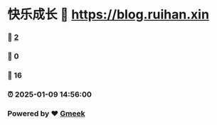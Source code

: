 # 快乐成长 :link: https://blog.ruihan.xin 
### :page_facing_up: [2](https://blog.ruihan.xin/tag.html) 
### :speech_balloon: 0 
### :hibiscus: 16 
### :alarm_clock: 2025-01-09 14:56:00 
### Powered by :heart: [Gmeek](https://github.com/Meekdai/Gmeek)
